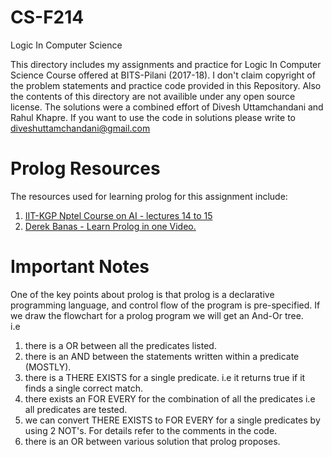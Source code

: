 # CS-F214
Logic In Computer Science

This directory includes my assignments and practice for Logic In Computer Science Course offered at BITS-Pilani (2017-18).
I don't claim copyright of the problem statements and practice code provided in this Repository. Also the contents of this directory are not availible under any open source license. The solutions were a combined effort of Divesh Uttamchandani and Rahul Khapre. If you want to use the code in solutions please write to diveshuttamchandani@gmail.com

# Prolog Resources
The resources used for learning prolog for this assignment include:  
1. [IIT-KGP Nptel Course on AI - lectures 14 to 15](https://www.youtube.com/watch?v=jySpg72Vbc4)
2. [Derek Banas - Learn Prolog in one Video.](https://www.youtube.com/watch?v=SykxWpFwMGs)

# Important Notes
One of the key points about prolog is that prolog is a declarative programming language, and control flow of the program is pre-specified. If we draw the flowchart for a prolog program we will get an And-Or tree.  
i.e
1. there is a OR between all the predicates listed.
2. there is an AND between the statements written within a predicate (MOSTLY).
3. there is a THERE EXISTS for a single predicate. i.e it returns true if it finds a single correct match.
4. there exists an FOR EVERY for the combination of all the predicates i.e all predicates are tested.
5. we can convert THERE EXISTS to FOR EVERY for a single predicates by using 2 NOT's. For details refer to the comments in the code.
6. there is an OR between various solution that prolog proposes.
